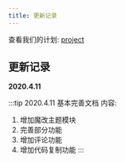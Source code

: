 ```yaml
---
title: 更新记录
---
```


查看我们的计划: [project](https://github.com/kjhuanhao/hexocn/projects/2)

## 更新记录

**2020.4.11**

:::tip
2020.4.11 基本完善文档
内容:

1. 增加魔改主题模块
2. 完善部分功能
3. 增加评论功能
4. 增加代码复制功能
:::
